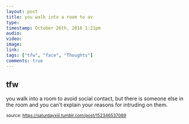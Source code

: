 ```yaml
---
layout: post
title: you walk into a room to av
type: 
timestamp: October 26th, 2016 1:21pm
audio: 
video: 
image: 
link: 
tags: ["tfw", "face", "Thoughts"]
comments: true
---
```

## tfw ##
you walk into a room to avoid social contact, but there is someone else in the room and you can’t explain your reasons for intruding on them.
  
<small>source: https://saturdayxiii.tumblr.com/post/152346537089</small>